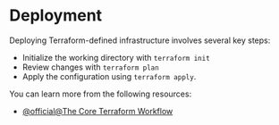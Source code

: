 # Deployment

Deploying Terraform-defined infrastructure involves several key steps: 

- Initialize the working directory with `terraform init` 
- Review changes with `terraform plan` 
- Apply the configuration using `terraform apply`.

You can learn more from the following resources:

- [@official@The Core Terraform Workflow](https://developer.hashicorp.com/terraform/intro/core-workflow)